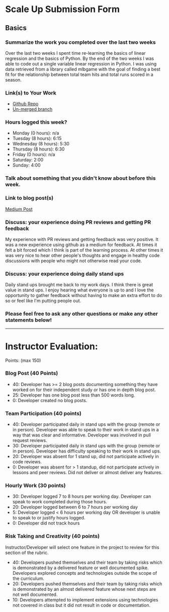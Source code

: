 # Scale Up Submission Form

## Basics

### Summarize the work you completed over the last two weeks
Over the last two weeks I spent time re-learning the basics of linear regression and the basics of Python.  By the end of the two weeks I was able to code out a single variable linear regression in Python.  I was using data retrieved from a library called mlbgame with the goal of finding a best fit for the relationship between total team hits and total runs scored in a season.

### Link(s) to Your Work

 - [Github Repo](https://github.com/ckaminer/scale_up)
 - [Un-merged branch](https://github.com/ckaminer/scale_up/tree/train-set)

### Hours logged this week?

- Monday (0 hours): n/a
- Tuesday (8 hours): 6:15
- Wednesday (8 hours): 5:30
- Thursday (8 hours): 6:30
- Friday (0 hours): n/a
- Saturday: 2:00
- Sunday: 4:00


### Talk about something that you didn't know about before this week.

### Link to blog post(s)
[Medium Post](https://medium.com/@cjkaminer/thoughts-on-merging-math-and-code-6d9419fdd554#.1nsuaz2z1)

### Discuss: your experience doing PR reviews and getting PR feedback

My experience with PR reviews and getting feedback was very positive.  It was a new experience using github as a medium for feedback.  At times it felt a bit forced which I think is part of the learning process.  At other times it was very nice to hear other people's thoughts and engage in healthy code discussions with people who might not otherwise read your code.

### Discuss: your experience doing daily stand ups
Daily stand ups brought me back to my work days.  I think there is great value in stand ups.  I enjoy hearing what everyone is up to and I love the opportunity to gather feedback without having to make an extra effort to do so or feel like I'm putting people out.

### Please feel free to ask any other questions or make any other statements below!

-----

# Instructor Evaluation:

Points: (max 150)

### Blog Post (40 Points)  
  * 40: Developer has >= 2 blog posts documenting something they have worked on for their independent study or has one in depth blog post.
  * 25: Developer has one blog post less than 500 words long.
  * 0: Developer created no blog posts.

### Team Participation (40 points)

  * 40: Developer participated daily in stand ups with the group (remote or in person). Developer was able to speak to their work in stand ups in a way that was clear and informative. Developer was involved in pull request reviews.
  * 30: Developer participated daily in stand ups with the group (remote or in person). Developer has difficulty speaking to their work in stand ups.
  * 20: Developer was absent for 1 stand up, did not participate actively in code reviews.
  * 0: Developer was absent for > 1 standup, did not participate actively in lessons and peer reviews. Did not deliver or almost deliver any features.

### Hourly Work (30 points)

  * 30: Developer logged 7 to 8 hours per working day. Developer can speak to work completed during those hours.
  * 20: Developer logged between 6 to 7 hours per working day
  * 5: Developer logged < 6 hours per working day OR developer is unable to speak to or justify hours logged.
  * 0: Developer did not track hours

### Risk Taking and Creativity (40 points)

  Instructor/Developer will select one feature in the project to review for this section of the rubric.

  * 40: Developers pushed themselves and their team by taking risks which is demonstrated by a delivered feature or well documented spike. Developers explored concepts and technologies outside the scope of the curriculum.
  * 20: Developers pushed themselves and their team by taking risks which is demonstrated by an almost delivered feature whose next steps are not well documented.
  * 10: Developers attempted to implement extensions using technologies not covered in class but it did not result in code or documentation.
